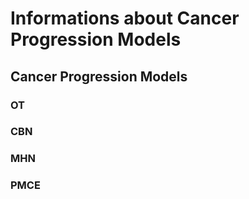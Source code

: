 # Informations about Cancer Progression Models

## Cancer Progression Models

### OT
### CBN
### MHN
### PMCE